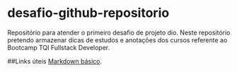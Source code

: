 # desafio-github-repositorio
Repositório para atender o primeiro desafio de projeto dio.
Neste repositório pretendo armazenar dicas de estudos e anotações dos cursos referente ao Bootcamp TQI Fullstack Developer.

##Links úteis
[Markdown básico](https://www.markdownguide.org/basic-syntax/).